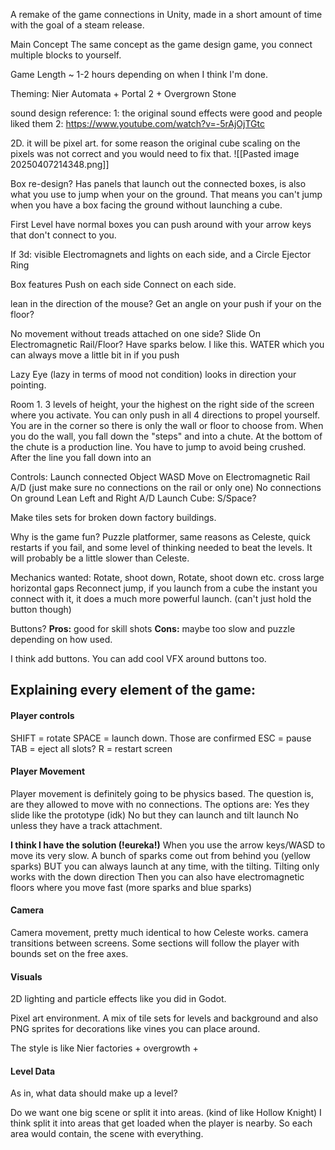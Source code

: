 	
A remake of the game connections in Unity, made in a short amount of time with the goal of a steam release.

Main Concept
The same concept as the game design game, you connect multiple blocks to yourself.

Game Length
~ 1-2 hours depending on when I think I'm done.

Theming:
Nier Automata + Portal 2 + Overgrown Stone

sound design reference:
1: the original sound effects were good and people liked them
2: https://www.youtube.com/watch?v=-5rAjOjTGtc


2D.
it will be pixel art.
for some reason the original cube scaling on the pixels was not correct and you would need to fix that.
![[Pasted image 20250407214348.png]]

Box re-design?
Has panels that launch out the connected boxes, is also what you use to jump when your on the ground.
That means you can't jump when you have a box facing the ground without launching a cube.

First Level have normal boxes you can push around with your arrow keys that don't connect to you.

If 3d: visible Electromagnets and lights on each side, and a Circle Ejector Ring

Box features
Push on each side
Connect on each side.

lean in the direction of the mouse? Get an angle on your push if your on the floor?

No movement without treads attached on one side?
Slide On Electromagnetic Rail/Floor? Have sparks below. I like this.
WATER which you can always move a little bit in if you push

Lazy Eye (lazy in terms of mood not condition) looks in direction your pointing.

Room 1.
3 levels of height, your the highest on the right side of the screen where you activate. You can only push in all 4 directions to propel yourself.
You are in the corner so there is only the wall or floor to choose from.
When you do the wall, you fall down the "steps" and into a chute.
At the bottom of the chute is a production line.
You have to jump to avoid being crushed.
After the line you fall down into an 

Controls:
Launch connected Object WASD
Move on Electromagnetic Rail A/D (just make sure no connections on the rail or only one)
No connections On ground Lean Left and Right A/D
Launch Cube: S/Space?


Make tiles sets for broken down factory buildings.


Why is the game fun?
Puzzle platformer, same reasons as Celeste, quick restarts if you fail, and some level of thinking needed to beat the levels.
It will probably be a little slower than Celeste.


Mechanics wanted:
Rotate, shoot down, Rotate, shoot down etc. cross large horizontal gaps
Reconnect jump, if you launch from a cube the instant you connect with it, it does a much more powerful launch. (can't just hold the button though)

Buttons?
**Pros:** 
good for skill shots
**Cons:**
maybe too slow and puzzle depending on how used.

I think add buttons. You can add cool VFX around buttons too.

## Explaining every element of the game:

#### Player controls
SHIFT = rotate
SPACE = launch down. Those are confirmed
ESC = pause
TAB = eject all slots?
R = restart screen

#### Player Movement
Player movement is definitely going to be physics based.
The question is, are they allowed to move with no connections.
The options are:
Yes they slide like the prototype (idk)
No but they can launch and tilt launch
No unless they have a track attachment.

**I think I have the solution (!eureka!)**
When you use the arrow keys/WASD to move its very slow.
A bunch of sparks come out from behind you (yellow sparks)
BUT you can always launch at any time, with the tilting.
Tilting only works with the down direction
Then you can also have electromagnetic floors where you move fast (more sparks and blue sparks)

#### Camera
Camera movement, pretty much identical to how Celeste works.
camera transitions between screens.
Some sections will  follow the player with bounds set on the free axes.

#### Visuals
2D lighting and particle effects like you did in Godot.

Pixel art environment. A mix of tile sets for levels and background and also PNG sprites for decorations like vines you can place around.

The style is like Nier factories + overgrowth +


#### Level Data
As in, what data should make up a level?

Do we want one big scene or split it into areas. (kind of like Hollow Knight)
I think split it into areas that get loaded when the player is nearby.
So each area would contain, the scene with everything.
 